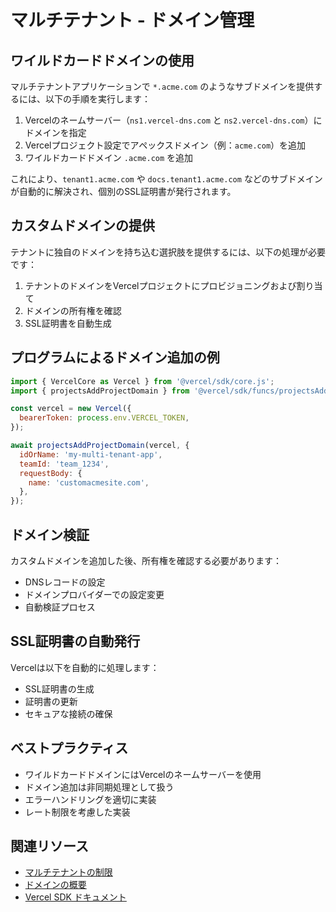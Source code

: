 # マルチテナント - ドメイン管理

## ワイルドカードドメインの使用

マルチテナントアプリケーションで `*.acme.com` のようなサブドメインを提供するには、以下の手順を実行します：

1. Vercelのネームサーバー（`ns1.vercel-dns.com` と `ns2.vercel-dns.com`）にドメインを指定
2. Vercelプロジェクト設定でアペックスドメイン（例：`acme.com`）を追加
3. ワイルドカードドメイン `.acme.com` を追加

これにより、`tenant1.acme.com` や `docs.tenant1.acme.com` などのサブドメインが自動的に解決され、個別のSSL証明書が発行されます。

## カスタムドメインの提供

テナントに独自のドメインを持ち込む選択肢を提供するには、以下の処理が必要です：

1. テナントのドメインをVercelプロジェクトにプロビジョニングおよび割り当て
2. ドメインの所有権を確認
3. SSL証明書を自動生成

## プログラムによるドメイン追加の例

```javascript
import { VercelCore as Vercel } from '@vercel/sdk/core.js';
import { projectsAddProjectDomain } from '@vercel/sdk/funcs/projectsAddProjectDomain.js';

const vercel = new Vercel({
  bearerToken: process.env.VERCEL_TOKEN,
});

await projectsAddProjectDomain(vercel, {
  idOrName: 'my-multi-tenant-app',
  teamId: 'team_1234',
  requestBody: {
    name: 'customacmesite.com',
  },
});
```

## ドメイン検証

カスタムドメインを追加した後、所有権を確認する必要があります：

- DNSレコードの設定
- ドメインプロバイダーでの設定変更
- 自動検証プロセス

## SSL証明書の自動発行

Vercelは以下を自動的に処理します：

- SSL証明書の生成
- 証明書の更新
- セキュアな接続の確保

## ベストプラクティス

- ワイルドカードドメインにはVercelのネームサーバーを使用
- ドメイン追加は非同期処理として扱う
- エラーハンドリングを適切に実装
- レート制限を考慮した実装

## 関連リソース

- [マルチテナントの制限](/docs/multi-tenant/limits)
- [ドメインの概要](/docs/domains)
- [Vercel SDK ドキュメント](/docs/sdk)
